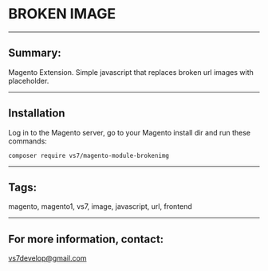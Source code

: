 # BROKEN IMAGE

***

## Summary:

Magento Extension. Simple javascript that replaces broken url images with placeholder.

***

## Installation

Log in to the Magento server, go to your Magento install dir and run these commands:
```
composer require vs7/magento-module-brokenimg
```
***

## Tags:

magento, magento1, vs7, image, javascript, url, frontend

***
## For more information, contact:
<vs7develop@gmail.com>
